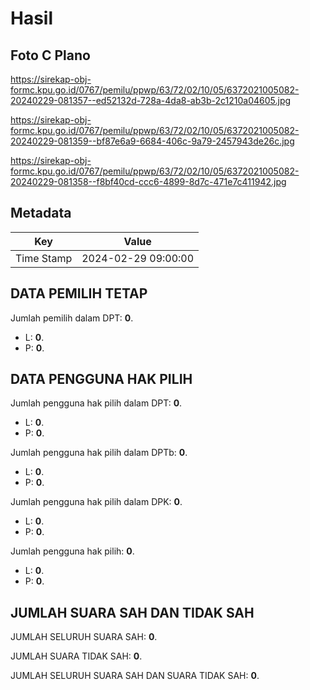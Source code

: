# Hasil

## Foto C Plano

https://sirekap-obj-formc.kpu.go.id/0767/pemilu/ppwp/63/72/02/10/05/6372021005082-20240229-081357--ed52132d-728a-4da8-ab3b-2c1210a04605.jpg

https://sirekap-obj-formc.kpu.go.id/0767/pemilu/ppwp/63/72/02/10/05/6372021005082-20240229-081359--bf87e6a9-6684-406c-9a79-2457943de26c.jpg

https://sirekap-obj-formc.kpu.go.id/0767/pemilu/ppwp/63/72/02/10/05/6372021005082-20240229-081358--f8bf40cd-ccc6-4899-8d7c-471e7c411942.jpg


## Metadata

| Key        | Value               |
| ---------- | ------------------- |
| Time Stamp | 2024-02-29 09:00:00 |


## DATA PEMILIH TETAP

Jumlah pemilih dalam DPT: **0**.
 * L: **0**.
 * P: **0**.

## DATA PENGGUNA HAK PILIH

Jumlah pengguna hak pilih dalam DPT: **0**.
 * L: **0**.
 * P: **0**.

Jumlah pengguna hak pilih dalam DPTb: **0**.
 * L: **0**.
 * P: **0**.

Jumlah pengguna hak pilih dalam DPK: **0**.
 * L: **0**.
 * P: **0**.

Jumlah pengguna hak pilih: **0**.
 * L: **0**.
 * P: **0**.

## JUMLAH SUARA SAH DAN TIDAK SAH

JUMLAH SELURUH SUARA SAH: **0**.

JUMLAH SUARA TIDAK SAH: **0**.

JUMLAH SELURUH SUARA SAH DAN SUARA TIDAK SAH: **0**.


